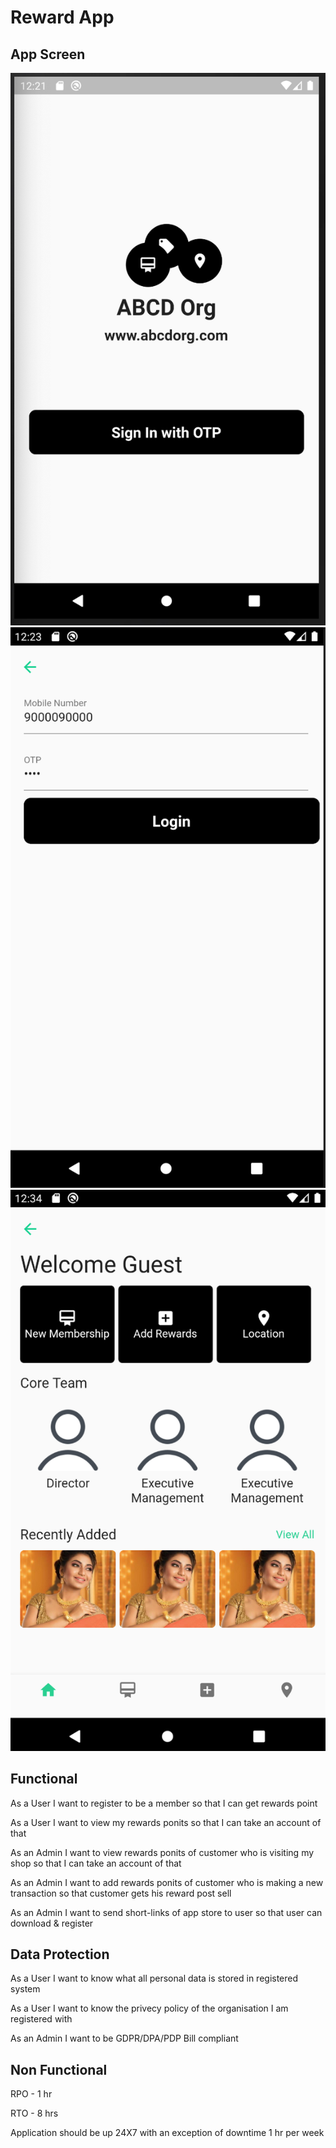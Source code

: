 # Reward App
## App Screen
![Landing](landing.png)
![Login](login.png)
![Home](home.png)
## Functional
As a User I want to register to be a member so that I can get rewards point

As a User I want to view my rewards ponits so that I can take an account of that


As an Admin I want to view rewards ponits of customer who is visiting my shop so that I can take an account of that

As an Admin I want to add rewards ponits of customer who is making a new transaction so that customer gets his reward post sell

As an Admin I want to send short-links of  app store to user so that user can download & register

## Data Protection
As a User I want to know what all personal data is stored in registered system

As a User I want to know the privecy policy of the organisation I am registered with

As an Admin I want to be GDPR/DPA/PDP Bill compliant
## Non Functional

RPO - 1 hr

RTO - 8 hrs

Application should be up 24X7 with an exception of downtime 1 hr per week